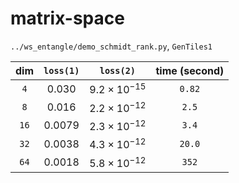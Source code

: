 # matrix-space

`../ws_entangle/demo_schmidt_rank.py`, `GenTiles1`

| dim | `loss(1)` | `loss(2)` | time (second) |
| :-: | :-: | :-: | :-: |
| `4` | $0.030$ | $9.2\times 10^{-15}$ | `0.82` |
| `8` | $0.016$ | $2.2\times 10^{-12}$ | `2.5` |
| `16` | $0.0079$ | $2.3\times 10^{-12}$ | `3.4` |
| `32` | $0.0038$ | $4.3\times 10^{-12}$ | `20.0` |
| `64` | $0.0018$ | $5.8\times 10^{-12}$ | `352` |
